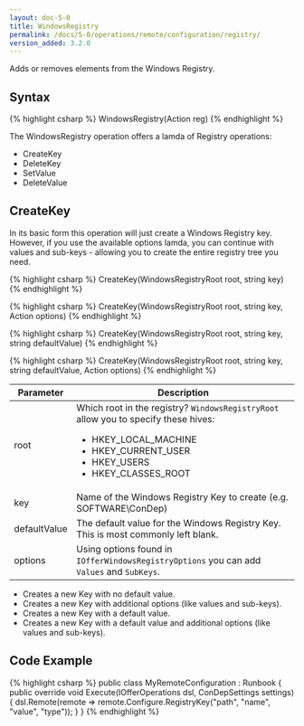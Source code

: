```yaml
---
layout: doc-5-0
title: WindowsRegistry
permalink: /docs/5-0/operations/remote/configuration/registry/
version_added: 3.2.0
---
```


Adds or removes elements from the Windows Registry.

## Syntax

{% highlight csharp %}
WindowsRegistry(Action<IOfferWindowsRegistryOperations> reg)
{% endhighlight %}

The WindowsRegistry operation offers a lamda of Registry operations:

* CreateKey
* DeleteKey
* SetValue
* DeleteValue

## CreateKey

In its basic form this operation will just create a Windows Registry key. However, if you use the available options lamda, you can continue with values and sub-keys - allowing you to create the entire registry tree you need.

{% highlight csharp %}
CreateKey(WindowsRegistryRoot root, string key)
{% endhighlight %}

{% highlight csharp %}
CreateKey(WindowsRegistryRoot root, string key, Action<IOfferWindowsRegistryOptions> options)
{% endhighlight %}

{% highlight csharp %}
CreateKey(WindowsRegistryRoot root, string key, string defaultValue)
{% endhighlight %}

{% highlight csharp %}
CreateKey(WindowsRegistryRoot root, string key, string defaultValue, Action<IOfferWindowsRegistryOptions> options)
{% endhighlight %}

<table>
	<thead>
		<tr>
			<th>Parameter</th>
			<th>Description</th>
		</tr>
	</thead>
	<tbody>
    <tr>
      <td>root</td>
      <td>Which root in the registry? <code>WindowsRegistryRoot</code> allow you to specify these hives:
        <ul>
          <li>HKEY_LOCAL_MACHINE</li>
          <li>HKEY_CURRENT_USER</li>
          <li>HKEY_USERS</li>
          <li>HKEY_CLASSES_ROOT</li>
        </ul>
      </td>
    </tr>
    <tr>
      <td>key</td>
      <td>Name of the Windows Registry Key to create (e.g. SOFTWARE\ConDep)</td>
    </tr>
    <tr>
      <td>defaultValue</td>
      <td>The default value for the Windows Registry Key. This is most commonly left blank.</td>
    </tr>
    <tr>
      <td>options</td>
      <td>Using options found in <code>IOfferWindowsRegistryOptions</code> you can add <code>Values</code> and <code>SubKeys</code>.</td>
    </tr>
	</tbody>
</table>

* Creates a new Key with no default value.
* Creates a new Key with additional options (like values and sub-keys).
* Creates a new Key with a default value.
* Creates a new Key with a default value and additional options (like values and sub-keys).

## Code Example

{% highlight csharp %}
public class MyRemoteConfiguration : Runbook
{
    public override void Execute(IOfferOperations dsl, ConDepSettings settings)
    {
        dsl.Remote(remote => remote.Configure.RegistryKey("path", "name", "value", "type"));
    }
}
{% endhighlight %}
